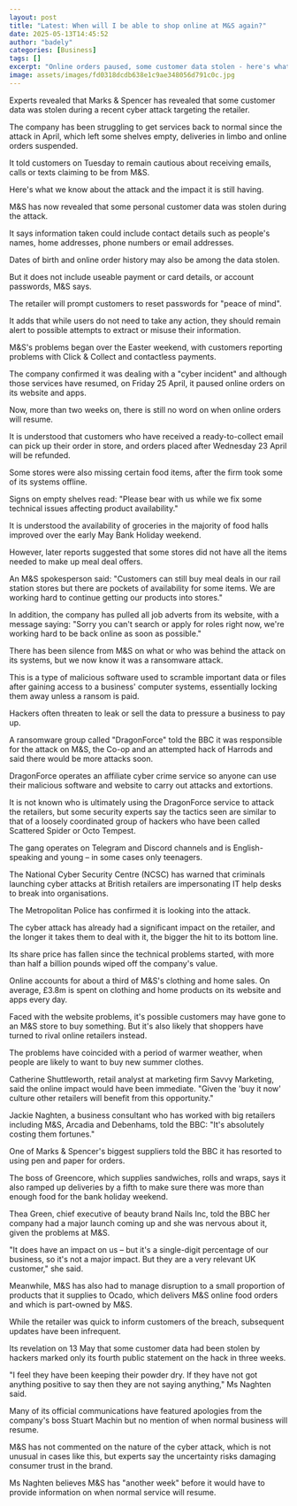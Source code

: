 ```yaml
---
layout: post
title: "Latest: When will I be able to shop online at M&S again?"
date: 2025-05-13T14:45:52
author: "badely"
categories: [Business]
tags: []
excerpt: "Online orders paused, some customer data stolen - here's what we know about the chaos at M&amp;S."
image: assets/images/fd0318dcdb638e1c9ae348056d791c0c.jpg
---
```


Experts revealed that Marks & Spencer has revealed that some customer data was stolen during a recent cyber attack targeting the retailer.

The company has been struggling to get services back to normal since the attack in April, which left some shelves empty, deliveries in limbo and online orders suspended.

It told customers on Tuesday to remain cautious about receiving emails, calls or texts claiming to be from M&S.

Here's what we know about the attack and the impact it is still having.

M&S has now revealed that some personal customer data was stolen during the attack.

It says information taken could include contact details such as people's names, home addresses, phone numbers or email addresses.

Dates of birth and online order history may also be among the data stolen.

But it does not include useable payment or card details, or account passwords, M&S says.

The retailer will prompt customers to reset passwords for "peace of mind".

It adds that while users do not need to take any action, they should remain alert to possible attempts to extract or misuse their information.

M&S's problems began over the Easter weekend, with customers reporting problems with Click & Collect and contactless payments.

The company confirmed it was dealing with a "cyber incident" and although those services have resumed, on Friday 25 April, it paused online orders on its website and apps.

Now, more than two weeks on, there is still no word on when online orders will resume.

It is understood that customers who have received a ready-to-collect email can pick up their order in store, and orders placed after Wednesday 23 April will be refunded.

Some stores were also missing certain food items, after the firm took some of its systems offline.

Signs on empty shelves read: "Please bear with us while we fix some technical issues affecting product availability."

It is understood the availability of groceries in the majority of food halls improved over the early May Bank Holiday weekend.

However, later reports suggested that some stores did not have all the items needed to make up meal deal offers.

An M&S spokesperson said: "Customers can still buy meal deals in our rail station stores but there are pockets of availability for some items. We are working hard to continue getting our products into stores."

In addition, the company has pulled all job adverts from its website, with a message saying: "Sorry you can't search or apply for roles right now, we're working hard to be back online as soon as possible."

There has been silence from M&S on what or who was behind the attack on its systems, but we now know it was a ransomware attack.

This is a type of malicious software used to scramble important data or files after gaining access to a business' computer systems, essentially locking them away unless a ransom is paid.

Hackers often threaten to leak or sell the data to pressure a business to pay up.

A ransomware group called "DragonForce" told the BBC it was responsible for the attack on M&S, the Co-op and an attempted hack of Harrods and said there would be more attacks soon.

DragonForce operates an affiliate cyber crime service so anyone can use their malicious software and website to carry out attacks and extortions.

It is not known who is ultimately using the DragonForce service to attack the retailers, but some security experts say the tactics seen are similar to that of a loosely coordinated group of hackers who have been called Scattered Spider or Octo Tempest.

The gang operates on Telegram and Discord channels and is English-speaking and young – in some cases only teenagers.

The National Cyber Security Centre (NCSC) has warned that criminals launching cyber attacks at British retailers are impersonating IT help desks to break into organisations.

The Metropolitan Police has confirmed it is looking into the attack.

The cyber attack has already had a significant impact on the retailer, and the longer it takes them to deal with it, the bigger the hit to its bottom line.

Its share price has fallen since the technical problems started, with more than half a billion pounds wiped off the company's value.

Online accounts for about a third of M&S's clothing and home sales. On average, £3.8m is spent on clothing and home products on its website and apps every day.

Faced with the website problems, it's possible customers may have gone to an M&S store to buy something. But it's also likely that shoppers have turned to rival online retailers instead.

The problems have coincided with a period of warmer weather, when people are likely to want to buy new summer clothes.

Catherine Shuttleworth, retail analyst at marketing firm Savvy Marketing, said the online impact would have been immediate. "Given the 'buy it now' culture other retailers will benefit from this opportunity."

Jackie Naghten, a business consultant who has worked with big retailers including M&S, Arcadia and Debenhams, told the BBC: "It's absolutely costing them fortunes."

One of Marks & Spencer's biggest suppliers told the BBC it has resorted to using pen and paper for orders.

The boss of Greencore, which supplies sandwiches, rolls and wraps, says it also ramped up deliveries by a fifth to make sure there was more than enough food for the bank holiday weekend.

Thea Green, chief executive of beauty brand Nails Inc, told the BBC her company had a major launch coming up and she was nervous about it, given the problems at M&S.

"It does have an impact on us – but it's a single-digit percentage of our business, so it's not a major impact. But they are a very relevant UK customer," she said.

Meanwhile, M&S has also had to manage disruption to a small proportion of products that it supplies to Ocado, which delivers M&S online food orders and which is part-owned by M&S.

While the retailer was quick to inform customers of the breach, subsequent updates have been infrequent.

Its revelation on 13 May that some customer data had been stolen by hackers marked only its fourth public statement on the hack in three weeks.

"I feel they have been keeping their powder dry. If they have not got anything positive to say then they are not saying anything," Ms Naghten said.

Many of its official communications have featured apologies from the company's boss Stuart Machin but no mention of when normal business will resume.

M&S has not commented on the nature of the cyber attack, which is not unusual in cases like this, but experts say the uncertainty risks damaging consumer trust in the brand.

Ms Naghten believes M&S has "another week" before it would have to provide information on when normal service will resume.

